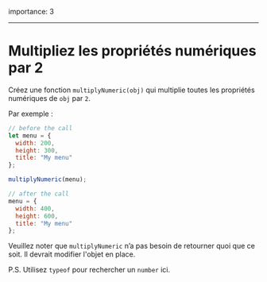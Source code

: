 importance: 3

---

# Multipliez les propriétés numériques par 2

Créez une fonction `multiplyNumeric(obj)` qui multiplie toutes les propriétés numériques de `obj` par `2`.

Par exemple :

```js
// before the call
let menu = {
  width: 200,
  height: 300,
  title: "My menu"
};

multiplyNumeric(menu);

// after the call
menu = {
  width: 400,
  height: 600,
  title: "My menu"
};
```

Veuillez noter que `multiplyNumeric` n’a pas besoin de retourner quoi que ce soit. Il devrait modifier l'objet en place.

P.S. Utilisez `typeof` pour rechercher un `number` ici.



